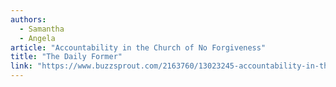 ```yaml
---
authors:
  - Samantha
  - Angela
article: "Accountability in the Church of No Forgiveness"
title: "The Daily Former"
link: "https://www.buzzsprout.com/2163760/13023245-accountability-in-the-church-of-no-forgiveness"
---
```


